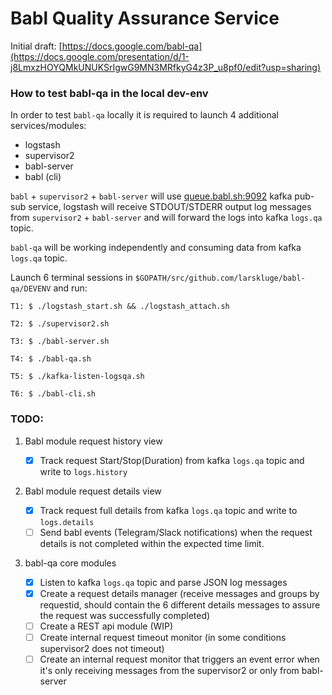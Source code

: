 # Babl Quality Assurance Service

Initial draft: [https://docs.google.com/babl-qa](https://docs.google.com/presentation/d/1-j8LmxzHOYQMkUNUKSrIgwG9MN3MRfkyG4z3P_u8pf0/edit?usp=sharing)

### How to test babl-qa in the local dev-env
In order to test `babl-qa` locally it is required to launch 4 additional services/modules:

- logstash
- supervisor2
- babl-server
- babl (cli)

`babl` + `supervisor2` + `babl-server` will use [queue.babl.sh:9092](queue.babl.sh:9092) kafka pub-sub service, logstash will receive STDOUT/STDERR output log messages from `supervisor2` + `babl-server` and will forward the logs into kafka `logs.qa` topic.

`babl-qa` will be working independently and consuming data from kafka `logs.qa` topic.

Launch 6 terminal sessions in `$GOPATH/src/github.com/larskluge/babl-qa/DEVENV` and run:


	T1: $ ./logstash_start.sh && ./logstash_attach.sh

	T2: $ ./supervisor2.sh

	T3: $ ./babl-server.sh

	T4: $ ./babl-qa.sh

	T5: $ ./kafka-listen-logsqa.sh

	T6: $ ./babl-cli.sh


### TODO:

1. Babl module request history view

	- [x] Track request Start/Stop(Duration) from kafka `logs.qa` topic and write to `logs.history`


2. Babl module request details view
	- [x] Track request full details from kafka `logs.qa` topic and write to `logs.details`
	- [ ] Send babl events (Telegram/Slack notifications) when the request details is not completed within the expected time limit.

3. babl-qa core modules

	- [x] Listen to kafka `logs.qa` topic and parse JSON log messages
	- [x] Create a request details manager (receive messages and groups by requestid, should contain the 6 different details messages to assure the request was successfully completed)
	- [ ] Create a REST api module (WIP)
	- [ ] Create internal request timeout monitor (in some conditions supervisor2 does not 	timeout)
	- [ ] Create an internal request monitor that triggers an event error when it's only receiving messages from the supervisor2 or only from babl-server
